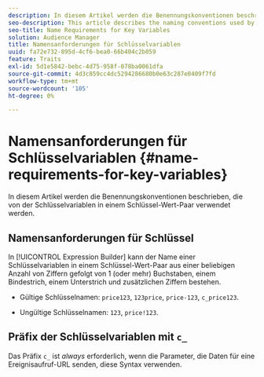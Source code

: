 ```yaml
---
description: In diesem Artikel werden die Benennungskonventionen beschrieben, die von der Schlüsselvariablen in einem Schlüssel-Wert-Paar verwendet werden.
seo-description: This article describes the naming conventions used by the key variable in a key-value pair.
seo-title: Name Requirements for Key Variables
solution: Audience Manager
title: Namensanforderungen für Schlüsselvariablen
uuid: fa72e732-895d-4cf6-bea0-66b404c2b059
feature: Traits
exl-id: 5d1e5842-bebc-4d75-958f-078ba0061dfa
source-git-commit: 4d3c859cc4dc5294286680b0e63c287e0409f7fd
workflow-type: tm+mt
source-wordcount: '105'
ht-degree: 0%

---
```


# Namensanforderungen für Schlüsselvariablen {#name-requirements-for-key-variables}

In diesem Artikel werden die Benennungskonventionen beschrieben, die von der Schlüsselvariablen in einem Schlüssel-Wert-Paar verwendet werden.

## Namensanforderungen für Schlüssel

<!-- c_tb_key_name_requirements.xml -->

In [!UICONTROL Expression Builder] kann der Name einer Schlüsselvariablen in einem Schlüssel-Wert-Paar aus einer beliebigen Anzahl von Ziffern gefolgt von 1 (oder mehr) Buchstaben, einem Bindestrich, einem Unterstrich und zusätzlichen Ziffern bestehen.

* Gültige Schlüsselnamen: `price123`, `123price`, `price-123`, `c_price123`.

* Ungültige Schlüsselnamen: `123`, `price!123`.

## Präfix der Schlüsselvariablen mit `c_`

Das Präfix `c_` ist *always* erforderlich, wenn die Parameter, die Daten für eine Ereignisaufruf-URL senden, diese Syntax verwenden.
